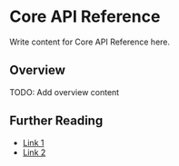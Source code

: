 # Core API Reference

Write content for Core API Reference here.

## Overview

TODO: Add overview content

## Further Reading

- [Link 1](...)
- [Link 2](...)
